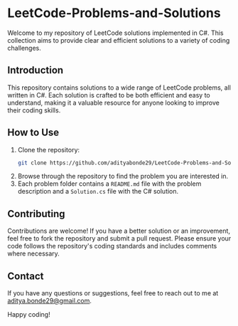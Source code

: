 # LeetCode-Problems-and-Solutions

Welcome to my repository of LeetCode solutions implemented in C#. This collection aims to provide clear and efficient solutions to a variety of coding challenges.

## Introduction

This repository contains solutions to a wide range of LeetCode problems, all written in C#. Each solution is crafted to be both efficient and easy to understand, making it a valuable resource for anyone looking to improve their coding skills.

## How to Use

1. Clone the repository:
    ```bash
    git clone https://github.com/adityabonde29/LeetCode-Problems-and-Solutions.git
    ```
2. Browse through the repository to find the problem you are interested in.
3. Each problem folder contains a `README.md` file with the problem description and a `Solution.cs` file with the C# solution.

## Contributing

Contributions are welcome! If you have a better solution or an improvement, feel free to fork the repository and submit a pull request. Please ensure your code follows the repository's coding standards and includes comments where necessary.

## Contact

If you have any questions or suggestions, feel free to reach out to me at aditya.bonde29@gmail.com.

Happy coding!
